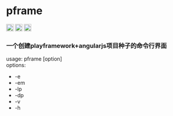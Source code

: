 # pframe <br>
<a href="https://badge.fury.io/js/pframe"><img src="https://badge.fury.io/js/pframe.svg" alt="npm version" height="20"></a>
<a href="https://david-dm.org/xiekun1992/pframe.svg"><img src="https://david-dm.org/xiekun1992/pframe.svg" height="20"></a>
<a href="https://img.shields.io/npm/dm/pframe.svg"><img src="https://img.shields.io/npm/dm/pframe.svg" height="20"></a>
<br>
<h3>一个创建playframework+angularjs项目种子的命令行界面
</h3>
<p>
	<div>usage: pframe [option]</div>
	<div>options:</div>
	<ul>
		<li>-e</li>
		<li>-em</li>
		<li>-lp</li>
		<li>-dp</li>
		<li>-v</li>
		<li>-h</li>
	</ul>
</p>
